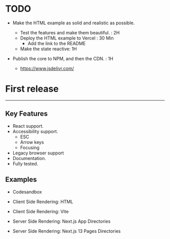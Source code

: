 # TODO

- Make the HTML example as solid and realistic as possible.

  - Test the features and make them beautiful. : 2H
  - Deploy the HTML example to Vercel : 30 Min
    - Add the link to the README
  - Make the state reactive: 1H

- Publish the core to NPM, and then the CDN. : 1H
  - https://www.jsdelivr.com/

# First release

---

## Key Features

- React support.
- Accessibility support.
  - ESC
  - Arrow keys
  - Focusing
- Legacy browser support
- Documentation.
- Fully tested.

## Examples

- Codesandbox

- Client Side Rendering: HTML
- Client Side Rendering: Vite
- Server Side Rendering: Next.js App Directories
- Server Side Rendering: Next.js 13 Pages Directories
